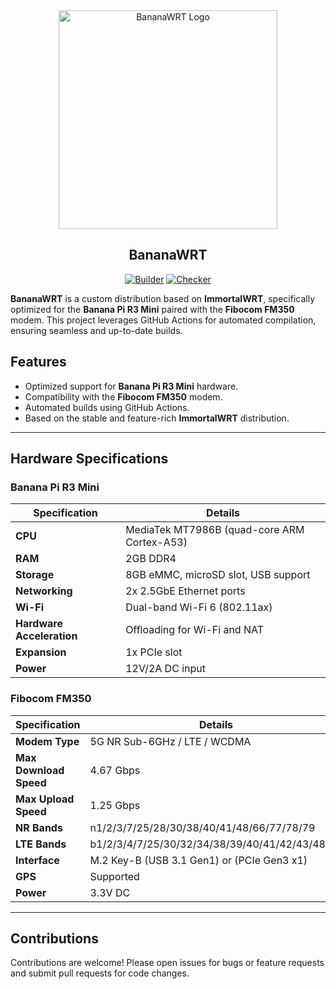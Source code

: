 <div align="center">
  <img src="https://cdn.superkali.me/1113423827479274/bananawrt-logo.png" alt="BananaWRT Logo" width="350px" height="auto">
  <h2>BananaWRT</h2>
  
  [![Builder](https://img.shields.io/github/actions/workflow/status/SuperKali/BananaWRT/immortalwrt-builder.yml?label=Builder&style=for-the-badge&logo=github)](https://github.com/SuperKali/BananaWRT/actions/workflows/immortalwrt-builder.yml)
  [![Checker](https://img.shields.io/github/actions/workflow/status/SuperKali/BananaWRT/immortalwrt-checker.yml?label=Checker&style=for-the-badge&logo=github)](https://github.com/SuperKali/BananaWRT/actions/workflows/immortalwrt-checker.yml)
  
</div>


**BananaWRT** is a custom distribution based on **ImmortalWRT**, specifically optimized for the **Banana Pi R3 Mini** paired with the **Fibocom FM350** modem. This project leverages GitHub Actions for automated compilation, ensuring seamless and up-to-date builds.

## Features

- Optimized support for **Banana Pi R3 Mini** hardware.
- Compatibility with the **Fibocom FM350** modem.
- Automated builds using GitHub Actions.
- Based on the stable and feature-rich **ImmortalWRT** distribution.

---

## Hardware Specifications

### Banana Pi R3 Mini
| Specification                | Details                                     |
|------------------------------|---------------------------------------------|
| **CPU**                      | MediaTek MT7986B (quad-core ARM Cortex-A53) |
| **RAM**                      | 2GB DDR4                                    |
| **Storage**                  | 8GB eMMC, microSD slot, USB support         |
| **Networking**               | 2x 2.5GbE Ethernet ports                    |
| **Wi-Fi**                    | Dual-band Wi-Fi 6 (802.11ax)                |
| **Hardware Acceleration**    | Offloading for Wi-Fi and NAT                |
| **Expansion**                | 1x PCIe slot                                |
| **Power**                    | 12V/2A DC input                             |

### Fibocom FM350

| Specification                | Details                                       |
|------------------------------|-----------------------------------------------|
| **Modem Type**               | 5G NR Sub-6GHz / LTE / WCDMA                  |
| **Max Download Speed**       | 4.67 Gbps                                     |
| **Max Upload Speed**         | 1.25 Gbps                                     |
| **NR Bands**                 | n1/2/3/7/25/28/30/38/40/41/48/66/77/78/79     |
| **LTE Bands**                | b1/2/3/4/7/25/30/32/34/38/39/40/41/42/43/48/66|
| **Interface**                | M.2 Key-B (USB 3.1 Gen1) or (PCIe Gen3 x1)    |
| **GPS**                      | Supported                                     |
| **Power**                    | 3.3V DC                                       |

---


## Contributions

Contributions are welcome! Please open issues for bugs or feature requests and submit pull requests for code changes.


